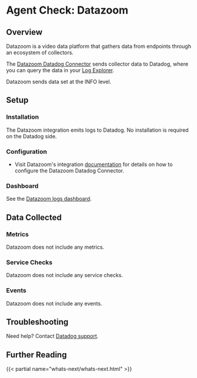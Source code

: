 # Agent Check: Datazoom

## Overview

Datazoom is a video data platform that gathers data from endpoints through an ecosystem of collectors.

The [Datazoom Datadog Connector][1] sends collector data to Datadog, where you can query the data in your [Log Explorer][3].

Datazoom sends data set at the INFO level.

## Setup

### Installation

The Datazoom integration emits logs to Datadog. No installation is required on the Datadog side.

### Configuration

- Visit Datazoom's integration [documentation][1] for details on how to configure the Datazoom Datadog Connector.

### Dashboard

See the [Datazoom logs dashboard][4].

## Data Collected

### Metrics

Datazoom does not include any metrics.

### Service Checks

Datazoom does not include any service checks.

### Events

Datazoom does not include any events.

## Troubleshooting

Need help? Contact [Datadog support][2].

## Further Reading

{{< partial name="whats-next/whats-next.html" >}}

[1]: https://help.datazoom.io/hc/en-us/articles/360042494512-Datadog
[2]: https://docs.datadoghq.com/help/
[3]: https://app.datadoghq.com/logs
[4]: https://app.datadoghq.com/dashboard/lists/preset/3?q=datazoom
[5]: https://www.datadoghq.com/blog/monitor-datazoom/
